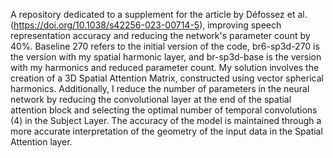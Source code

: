 
A repository dedicated to a supplement for the article by Défossez et al. (https://doi.org/10.1038/s42256-023-00714-5), improving speech representation accuracy and reducing the network's parameter count by 40%. Baseline 270 refers to the initial version of the code, br6-sp3d-270 is the version with my spatial harmonic layer, and br-sp3d-base is the version with my harmonics and reduced parameter count.
My solution involves the creation of a 3D Spatial Attention Matrix, constructed using vector spherical harmonics. Additionally, I reduce the number of parameters in the neural network by reducing the convolutional layer at the end of the spatial attention block and selecting the optimal number of temporal convolutions (4) in the Subject Layer. The accuracy of the model is maintained through a more accurate interpretation of the geometry of the input data in the Spatial Attention layer.
